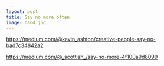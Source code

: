 ```yaml
---
layout: post
title: Say no more often
image: hand.jpg
---
```


https://medium.com/@kevin_ashton/creative-people-say-no-bad7c34842a2

https://medium.com/@_scottish_/say-no-more-4f100a9d8099